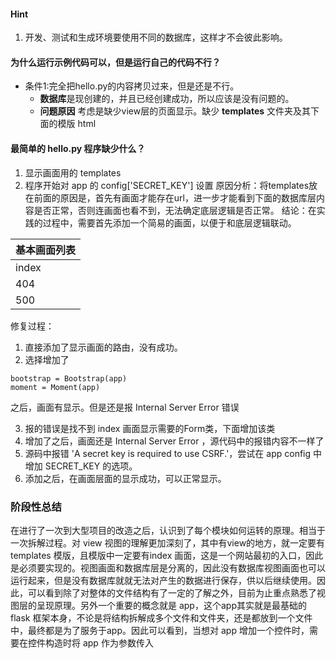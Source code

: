 #### Hint
1. 开发、测试和生成环境要使用不同的数据库，这样才不会彼此影响。

#### 为什么运行示例代码可以，但是运行自己的代码不行？
+ 条件1:完全把hello.py的内容拷贝过来，但是还是不行。
  + **数据库**是现创建的，并且已经创建成功，所以应该是没有问题的。
  + **问题原因** 考虑是缺少view层的页面显示。缺少 **templates** 文件夹及其下面的模版 html
  
#### 最简单的 hello.py 程序缺少什么？
1. 显示画面用的 templates
2. 程序开始对 app 的 config['SECRET_KEY'] 设置
原因分析：将templates放在前面的原因是，首先有画面才能存在url，进一步才能看到下面的数据库层内容是否正常，否则连画面也看不到，无法确定底层逻辑是否正常。
结论：在实践的过程中，需要首先添加一个简易的画面，以便于和底层逻辑联动。

|基本画面列表|
|---|
|index|
|404|
|500|

修复过程：
1. 直接添加了显示画面的路由，没有成功。
2. 选择增加了
```
bootstrap = Bootstrap(app)
moment = Moment(app)
```
之后，画面有显示。但是还是报 Internal Server Error 错误

3. 报的错误是找不到 index 画面显示需要的Form类，下面增加该类
4. 增加了之后，画面还是 Internal Server Error ，源代码中的报错内容不一样了
5. 源码中报错  'A secret key is required to use CSRF.'，尝试在 app config 中增加 SECRET_KEY 的选项。
6. 添加之后，在画面层面的显示成功，可以正常显示。

### 阶段性总结
在进行了一次到大型项目的改造之后，认识到了每个模块如何运转的原理。相当于一次拆解过程。对 view 视图的理解更加深刻了，其中有view的地方，就一定要有 templates 模版，且模版中一定要有index 画面，这是一个网站最初的入口，因此是必须要实现的。视图画面和数据库层是分离的，因此没有数据库视图画面也可以运行起来，但是没有数据库就就无法对产生的数据进行保存，供以后继续使用。因此，可以看到除了对整体的文件结构有了一定的了解之外，目前为止重点熟悉了视图层的呈现原理。另外一个重要的概念就是 app，这个app其实就是最基础的 flask 框架本身，不论是将结构拆解成多个文件和文件夹，还是都放到一个文件中，最终都是为了服务于app。因此可以看到，当想对 app 增加一个控件时，需要在控件构造时将 app 作为参数传入
